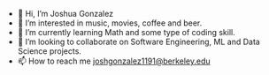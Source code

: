 - 👋 Hi, I’m Joshua Gonzalez
- 👀 I’m interested in music, movies, coffee and beer.
- 🌱 I’m currently learning Math and some type of coding skill.
- 💞️ I’m looking to collaborate on Software Engineering, ML and Data Science projects.
- 📫 How to reach me joshgonzalez1191@berkeley.edu

<!---
Josh-G91/Josh-G91 is a ✨ special ✨ repository because its `README.md` (this file) appears on your GitHub profile.
You can click the Preview link to take a look at your changes.
--->
